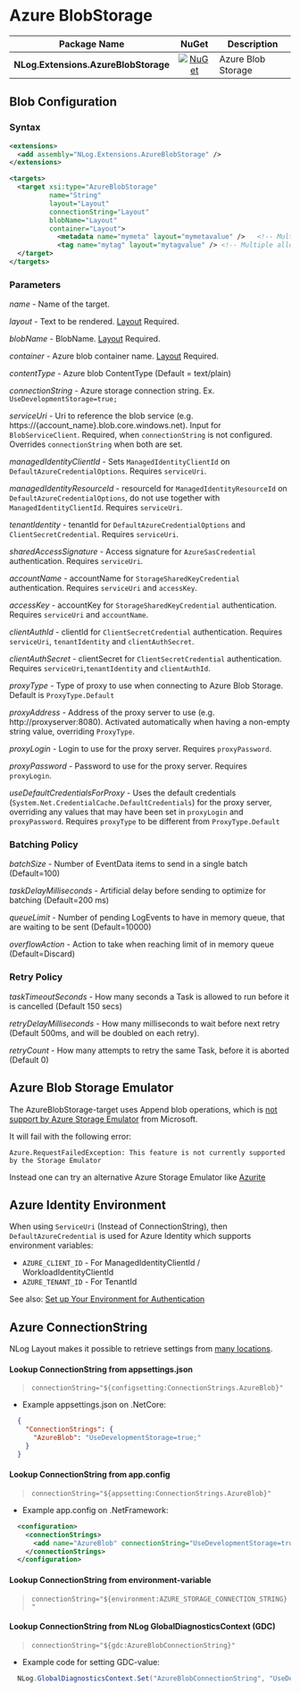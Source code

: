 # Azure BlobStorage

| Package Name                          | NuGet                 | Description |
| ------------------------------------- | :-------------------: | ----------- |
| **NLog.Extensions.AzureBlobStorage**  | [![NuGet](https://img.shields.io/nuget/v/NLog.Extensions.AzureBlobStorage.svg)](https://www.nuget.org/packages/NLog.Extensions.AzureBlobStorage/) | Azure Blob Storage |

## Blob Configuration

### Syntax
```xml
<extensions>
  <add assembly="NLog.Extensions.AzureBlobStorage" /> 
</extensions>

<targets>
  <target xsi:type="AzureBlobStorage"
          name="String"
          layout="Layout"
          connectionString="Layout"
          blobName="Layout"
          container="Layout">
            <metadata name="mymeta" layout="mymetavalue" />   <!-- Multiple allowed -->
            <tag name="mytag" layout="mytagvalue" /> <!-- Multiple allowed (Requires v2 storage accounts) -->
  </target>
</targets>
```

### Parameters

_name_ - Name of the target.

_layout_ - Text to be rendered. [Layout](https://github.com/NLog/NLog/wiki/Layouts) Required. 

_blobName_ - BlobName. [Layout](https://github.com/NLog/NLog/wiki/Layouts) Required. 

_container_ - Azure blob container name. [Layout](https://github.com/NLog/NLog/wiki/Layouts) Required.

_contentType_ - Azure blob ContentType (Default = text/plain)

_connectionString_ - Azure storage connection string. Ex. `UseDevelopmentStorage=true;`

_serviceUri_ - Uri to reference the blob service (e.g. https://{account_name}.blob.core.windows.net). Input for `BlobServiceClient`. Required, when `connectionString` is not configured. Overrides `connectionString` when both are set.

_managedIdentityClientId_ - Sets `ManagedIdentityClientId` on `DefaultAzureCredentialOptions`. Requires `serviceUri`.

_managedIdentityResourceId_ - resourceId for `ManagedIdentityResourceId` on `DefaultAzureCredentialOptions`, do not use together with `ManagedIdentityClientId`. Requires `serviceUri`.

_tenantIdentity_ - tenantId for `DefaultAzureCredentialOptions` and `ClientSecretCredential`. Requires `serviceUri`.

_sharedAccessSignature_ - Access signature for `AzureSasCredential` authentication. Requires `serviceUri`.

_accountName_ - accountName for `StorageSharedKeyCredential` authentication. Requires `serviceUri` and `accessKey`.

_accessKey_ - accountKey for `StorageSharedKeyCredential` authentication. Requires `serviceUri` and `accountName`.

_clientAuthId_ - clientId for `ClientSecretCredential` authentication. Requires `serviceUri`, `tenantIdentity` and `clientAuthSecret`.

_clientAuthSecret_ - clientSecret for `ClientSecretCredential` authentication. Requires `serviceUri`,`tenantIdentity` and `clientAuthId`.

_proxyType_ - Type of proxy to use when connecting to Azure Blob Storage. Default is `ProxyType.Default`

_proxyAddress_ - Address of the proxy server to use (e.g. http://proxyserver:8080). Activated automatically when having a non-empty string value, overriding `ProxyType`.

_proxyLogin_ - Login to use for the proxy server. Requires `proxyPassword`.

_proxyPassword_ - Password to use for the proxy server. Requires `proxyLogin`.

_useDefaultCredentialsForProxy_ - Uses the default credentials (`System.Net.CredentialCache.DefaultCredentials`) for the proxy server, overriding any values that may have been set in `proxyLogin` and `proxyPassword`.
Requires `proxyType` to be different from `ProxyType.Default`

### Batching Policy

_batchSize_ - Number of EventData items to send in a single batch (Default=100)

_taskDelayMilliseconds_ - Artificial delay before sending to optimize for batching (Default=200 ms)

_queueLimit_ - Number of pending LogEvents to have in memory queue, that are waiting to be sent (Default=10000)

_overflowAction_ - Action to take when reaching limit of in memory queue (Default=Discard)

### Retry Policy

_taskTimeoutSeconds_ - How many seconds a Task is allowed to run before it is cancelled (Default 150 secs)

_retryDelayMilliseconds_ - How many milliseconds to wait before next retry (Default 500ms, and will be doubled on each retry).

_retryCount_ - How many attempts to retry the same Task, before it is aborted (Default 0)

## Azure Blob Storage Emulator
The AzureBlobStorage-target uses Append blob operations, which is [not support by Azure Storage Emulator](https://docs.microsoft.com/en-us/azure/storage/common/storage-use-emulator#differences-for-blob-storage) from Microsoft.

It will fail with the following error:
```
Azure.RequestFailedException: This feature is not currently supported by the Storage Emulator
```

Instead one can try an alternative Azure Storage Emulator like [Azurite](https://github.com/azure/azurite)

## Azure Identity Environment
When using `ServiceUri` (Instead of ConnectionString), then `DefaultAzureCredential` is used for Azure Identity which supports environment variables:
- `AZURE_CLIENT_ID` - For ManagedIdentityClientId / WorkloadIdentityClientId
- `AZURE_TENANT_ID` - For TenantId

See also: [Set up Your Environment for Authentication](https://github.com/Azure/azure-sdk-for-go/wiki/Set-up-Your-Environment-for-Authentication)

## Azure ConnectionString

NLog Layout makes it possible to retrieve settings from [many locations](https://nlog-project.org/config/?tab=layout-renderers).

#### Lookup ConnectionString from appsettings.json
  > `connectionString="${configsetting:ConnectionStrings.AzureBlob}"`

* Example appsettings.json on .NetCore:

```json
  {
    "ConnectionStrings": {
      "AzureBlob": "UseDevelopmentStorage=true;"
    }
  }
```

#### Lookup ConnectionString from app.config

  > `connectionString="${appsetting:ConnectionStrings.AzureBlob}"`

* Example app.config on .NetFramework:

```xml
  <configuration>
    <connectionStrings>
      <add name="AzureBlob" connectionString="UseDevelopmentStorage=true;"/>
    </connectionStrings>
  </configuration>
```

#### Lookup ConnectionString from environment-variable

  > `connectionString="${environment:AZURE_STORAGE_CONNECTION_STRING}"`

#### Lookup ConnectionString from NLog GlobalDiagnosticsContext (GDC)

  > `connectionString="${gdc:AzureBlobConnectionString}"`

* Example code for setting GDC-value:

```c#
  NLog.GlobalDiagnosticsContext.Set("AzureBlobConnectionString", "UseDevelopmentStorage=true;");
```